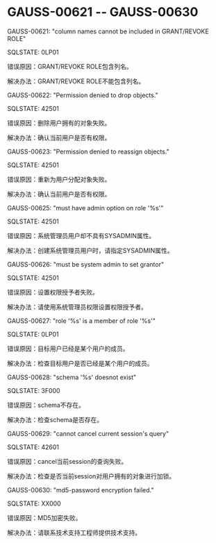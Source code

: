 # GAUSS-00621 -- GAUSS-00630<a name="ZH-CN_TOPIC_0302073283"></a>

GAUSS-00621: "column names cannot be included in GRANT/REVOKE ROLE"

SQLSTATE: 0LP01

错误原因：GRANT/REVOKE ROLE包含列名。

解决办法：GRANT/REVOKE ROLE不能包含列名。

GAUSS-00622: "Permission denied to drop objects."

SQLSTATE: 42501

错误原因：删除用户拥有的对象失败。

解决办法：确认当前用户是否有权限。

GAUSS-00623: "Permission denied to reassign objects."

SQLSTATE: 42501

错误原因：重新为用户分配对象失败。

解决办法：确认当前用户是否有权限。

GAUSS-00625: "must have admin option on role '%s'"

SQLSTATE: 42501

错误原因：系统管理员用户却不具有SYSADMIN属性。

解决办法：创建系统管理员用户时，请指定SYSADMIN属性。

GAUSS-00626: "must be system admin to set grantor"

SQLSTATE: 42501

错误原因：设置权限授予者失败。

解决办法：请使用系统管理员权限设置权限授予者。

GAUSS-00627: "role '%s' is a member of role '%s'"

SQLSTATE: 0LP01

错误原因：目标用户已经是某个用户的成员。

解决办法：检查目标用户是否已经是某个用户的成员。

GAUSS-00628: "schema '%s' doesnot exist"

SQLSTATE: 3F000

错误原因：schema不存在。

解决办法：检查schema是否存在。

GAUSS-00629: "cannot cancel current session's query"

SQLSTATE: 42601

错误原因：cancel当前session的查询失败。

解决办法：检查是否当前session对用户拥有的对象进行加锁。

GAUSS-00630: "md5-password encryption failed."

SQLSTATE: XX000

错误原因：MD5加密失败。

解决办法：请联系技术支持工程师提供技术支持。


